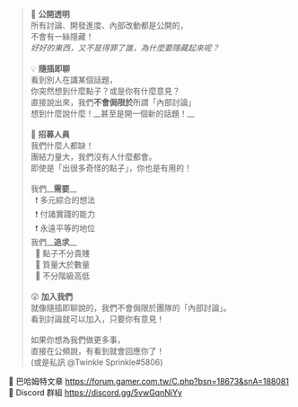 > :white_heart: **公開透明** \
> 所有討論、開發進度、內部改動都是公開的，\
> 不會有一絲隱藏！\
> *好好的東西，又不是得罪了誰，為什麼要隱藏起來呢？*\
> \
> :bulb: **隨插即聊** \
> 看到別人在講某個話題，\
> 你突然想到什麼點子？或是你有什麼意見？\
> 直接說出來，我們**不會侷限於**所謂「內部討論」\
> 想到什麼說什麼！\_\_甚至是開一個新的話題！\_\_\
> \
> :pencil: **招募人員** \
> 我們什麼人都缺！\
> 團結力量大，我們沒有人什麼都會。\
> 即使是「出很多奇怪的點子」，你也是有用的！\
> \
> 我們\_\_**需要**\_\_ \
>   :exclamation: 多元綜合的想法\
>   :exclamation: 付諸實踐的能力\
>   :exclamation: 永遠平等的地位\
> 我們\_\_**追求**\_\_ \
>   :star2: 點子不分貴賤\
>   :star2: 質量大於數量\
>   :star2: 不分階級高低\
> \
> :open_mouth: **加入我們** \
> 就像隨插即聊說的，我們不會侷限於團隊的「內部討論」。\
> 看到討論就可以加入，只要你有意見！\
> \
> 如果你想為我們做更多事，\
> 直接在公頻說，有看到就會回應你了！\
> (或是私訊 @Twinkle Sprinkle#5806)

:paperclip: 巴哈姆特文章 https://forum.gamer.com.tw/C.php?bsn=18673&snA=188081 \
:paperclip: Discord 群組 https://discord.gg/5vwGqnNjYy
